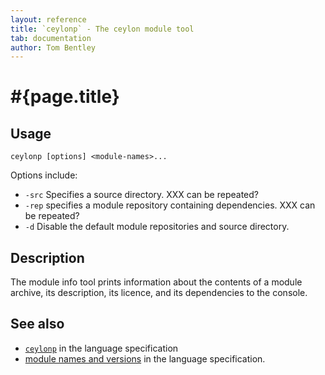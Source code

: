 ```yaml
---
layout: reference
title: `ceylonp` - The ceylon module tool
tab: documentation
author: Tom Bentley
---
```


# #{page.title}

## Usage 

<!-- lang: none -->
    ceylonp [options] <module-names>...

Options include:

* `-src` Specifies a source directory. XXX can be repeated?
* `-rep` specifies a module repository containing dependencies. XXX can be repeated?
* `-d` Disable the default module repositories and source directory.

## Description

The module info tool prints information about the contents of a module 
archive, its description, its licence, and its dependencies to the console.

## See also

* [`ceylonp`](#{site.urls.spec}#themoduleinfotool) in the language specification
* [module names and versions](#{site.urls.spec}#modulenamesandversionidentifiers) in the language specification.
